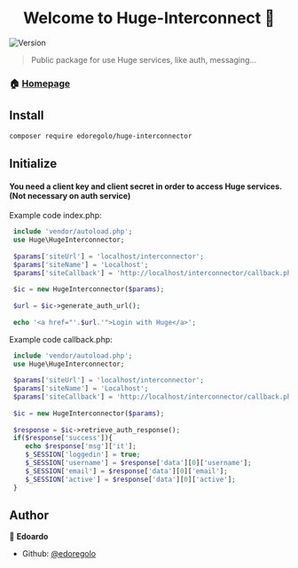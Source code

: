 <h1 align="center">Welcome to Huge-Interconnect 👋</h1>
<p>
  <img alt="Version" src="https://img.shields.io/badge/version-1.0.3-blue.svg?cacheSeconds=2592000" />
</p>

> Public package for use Huge services, like auth, messaging... 

### 🏠 [Homepage](https://hugeauth.it)

## Install

```sh
composer require edoregolo/huge-interconnector
```

## Initialize
<h4>You need a client key and client secret in order to access Huge services. (Not necessary on auth service)</h4>

Example code index.php: 
```php
 include 'vendor/autoload.php';
 use Huge\HugeInterconnector;
 
 $params['siteUrl'] = 'localhost/interconnector';
 $params['siteName'] = 'Localhost';
 $params['siteCallback'] = 'http://localhost/interconnector/callback.php';
 
 $ic = new HugeInterconnector($params);
 
 $url = $ic->generate_auth_url();
 
 echo '<a href="'.$url.'">Login with Huge</a>';
```

Example code callback.php: 
```php
 include 'vendor/autoload.php';
 use Huge\HugeInterconnector;
 
 $params['siteUrl'] = 'localhost/interconnector';
 $params['siteName'] = 'Localhost';
 $params['siteCallback'] = 'http://localhost/interconnector/callback.php';
 
 $ic = new HugeInterconnector($params);
 
 $response = $ic->retrieve_auth_response();
 if($response['success']){
    echo $response['msg']['it'];
    $_SESSION['loggedin'] = true;
    $_SESSION['username'] = $response['data'][0]['username'];
    $_SESSION['email'] = $response['data'][0]['email'];
    $_SESSION['active'] = $response['data'][0]['active'];
 }
```

## Author

👤 **Edoardo**

* Github: [@edoregolo](https://github.com/edoregolo)
